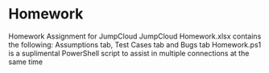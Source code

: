 # Homework
Homework Assignment for JumpCloud
JumpCloud Homework.xlsx contains the following: Assumptions tab, Test Cases tab and Bugs tab
Homework.ps1 is a suplimental PowerShell script to assist in multiple connections at the same time
